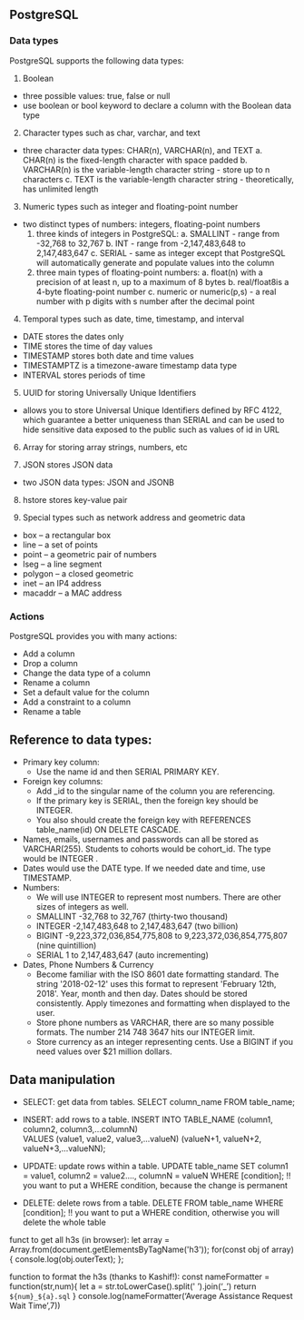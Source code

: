 ## PostgreSQL

### Data types
PostgreSQL supports the following data types:

1. Boolean
  - three possible values: true, false or null
  - use boolean or bool keyword to declare a column with the Boolean data type

2. Character types such as char, varchar, and text
  - three character data types: CHAR(n), VARCHAR(n), and TEXT
    a. CHAR(n) is the fixed-length character with space padded
    b. VARCHAR(n) is the variable-length character string - store up to n characters
    c. TEXT is the variable-length character string - theoretically, has unlimited length

3. Numeric types such as integer and floating-point number
  - two distinct types of numbers: integers, floating-point numbers
    1. three kinds of integers in PostgreSQL:
      a. SMALLINT - range from -32,768 to 32,767
      b. INT - range from -2,147,483,648 to 2,147,483,647
      c. SERIAL - same as integer except that PostgreSQL will automatically generate and populate values into the  column
    2. three main types of floating-point numbers:
      a. float(n) with a precision of at least n, up to a maximum of 8 bytes
      b. real/float8is a 4-byte floating-point number
      c. numeric or numeric(p,s) - a real number with p digits with s number after the decimal point

4. Temporal types such as date, time, timestamp, and interval
  - DATE stores the dates only
  - TIME stores the time of day values
  - TIMESTAMP stores both date and time values
  - TIMESTAMPTZ is a timezone-aware timestamp data type
  - INTERVAL stores periods of time

5. UUID for storing Universally Unique Identifiers
  - allows you to store Universal Unique Identifiers defined by RFC 4122, which guarantee a better uniqueness than SERIAL and can be used to hide sensitive data exposed to the public such as values of id in URL

6. Array for storing array strings, numbers, etc

7. JSON stores JSON data
  - two JSON data types: JSON and JSONB

8. hstore stores key-value pair

9. Special types such as network address and geometric data
  - box – a rectangular box
  - line – a set of points
  - point – a geometric pair of numbers
  - lseg – a line segment
  - polygon – a closed geometric
  - inet – an IP4 address
  - macaddr – a MAC address

### Actions
PostgreSQL provides you with many actions:

- Add a column
- Drop a column
- Change the data type of a column
- Rename a column
- Set a default value for the column
- Add a constraint to a column
- Rename a table

## Reference to data types:

- Primary key column:
  - Use the name id and then SERIAL PRIMARY KEY.
- Foreign key columns:
  - Add _id to the singular name of the column you are referencing.
  - If the primary key is SERIAL, then the foreign key should be INTEGER.
  - You also should create the foreign key with REFERENCES table_name(id) ON DELETE CASCADE.
- Names, emails, usernames and passwords can all be stored as VARCHAR(255). Students to cohorts would be cohort_id. The type would be INTEGER .
- Dates would use the DATE type. If we needed date and time, use TIMESTAMP.
- Numbers:
  - We will use INTEGER to represent most numbers. There are other sizes of integers as well.
  - SMALLINT -32,768 to 32,767 (thirty-two thousand)
  - INTEGER -2,147,483,648 to 2,147,483,647 (two billion)
  - BIGINT -9,223,372,036,854,775,808 to 9,223,372,036,854,775,807 (nine quintillion)
  - SERIAL 1 to 2,147,483,647 (auto incrementing)
- Dates, Phone Numbers & Currency
  - Become familiar with the ISO 8601 date formatting standard. The string '2018-02-12' uses this format to represent 'February 12th, 2018'. Year, month and then day. Dates should be stored consistently. Apply timezones and formatting when displayed to the user.
  - Store phone numbers as VARCHAR, there are so many possible formats. The number 214 748 3647 hits our INTEGER limit.
  - Store currency as an integer representing cents. Use a BIGINT if you need values over $21 million dollars.

## Data manipulation

- SELECT: get data from tables.
    SELECT column_name FROM table_name;

- INSERT: add rows to a table.
    INSERT INTO TABLE_NAME (column1, column2, column3,...columnN)  
    VALUES (value1, value2, value3,...valueN)
      (valueN+1, valueN+2, valueN+3,...valueNN);

- UPDATE: update rows within a table.
    UPDATE table_name
    SET column1 = value1, column2 = value2...., columnN = valueN
    WHERE [condition];
  !! you want to put a WHERE condition, because the change is permanent

- DELETE: delete rows from a table.
    DELETE FROM table_name
    WHERE [condition];
  !! you want to put a WHERE condition, otherwise you will delete the whole table

funct to get all h3s (in browser):
let array = Array.from(document.getElementsByTagName('h3'));
for(const obj of array) {
  console.log(obj.outerText); 
};

function to format the h3s (thanks to Kashif!):
const nameFormatter = function(str,num){
	let a = str.toLowerCase().split(' ’).join(‘_’)
	return `${num}_${a}.sql`
}
console.log(nameFormatter(‘Average Assistance Request Wait Time’,7))
